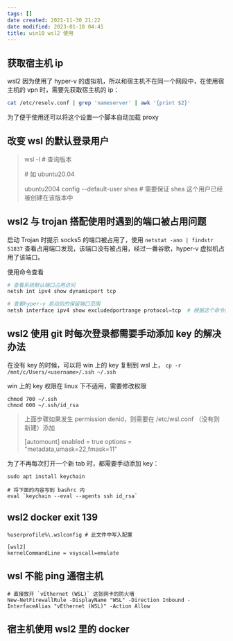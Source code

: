 ```yaml
---
tags: []
date created: 2021-11-30 21:22
date modified: 2023-01-10 04:41
title: win10 wsl2 使用
---
```


## 获取宿主机 ip

wsl2 因为使用了 hyper-v 的虚拟机，所以和宿主机不在同一个网段中，在使用宿主机的 vpn 时，需要先获取宿主机的 ip：

```bash
cat /etc/resolv.conf | grep 'nameserver' | awk '{print $2}'
```

为了便于使用还可以将这个设置一个脚本自动加载 proxy

## 改变 wsl 的默认登录用户

> wsl -l # 查询版本
>
> \# 如 ubuntu20.04
>
> ubuntu2004 config --default-user shea # 需要保证 shea 这个用户已经被创建在该版本中

## wsl2 与 trojan 搭配使用时遇到的端口被占用问题

启动 Trojan 时提示 socks5 的端口被占用了，使用 `netstat -ano | findstr 51837` 查看占用端口发现，该端口没有被占用，经过一番谷歌，hyper-v 虚拟机占用了该端口。

使用命令查看

```powershell
# 查看系统默认端口占用访问
netsh int ipv4 show dynamicport tcp

# 查看hyper-v 启动后的保留端口范围
netsh interface ipv4 show excludedportrange protocol=tcp  # 根据这个命令的输出，可以看到Trojan的默认socks5的端口是被占用了，所以更改Trojan默认的socks5的端口即可解决
```

## wsl2 使用 git 时每次登录都需要手动添加 key 的解决办法

在没有 key 的时候，可以将 win 上的 key 复制到 wsl 上， `cp -r /mnt/c/Users/<username>/.ssh ~/.ssh`

win 上的 key 权限在 linux 下不适用，需要修改权限

```shell
chmod 700 ~/.ssh
chmod 600 ~/.ssh/id_rsa
```

> 上面步骤如果发生 permission denid，则需要在 /etc/wsl.conf （没有则新建）添加
>
> [automount]
>		enabled = true
> 		options = "metadata,umask=22,fmask=11"

为了不再每次打开一个新 tab 时，都需要手动添加 key：

```
sudo apt install keychain

# 将下面的内容写到 bashrc 内
eval `keychain --eval --agents ssh id_rsa`
```

## wsl2 docker exit 139

```
%userprofile%\.wslconfig # 此文件中写入配置

[wsl2]
kernelCommandLine = vsyscall=emulate
```

## wsl 不能 ping 通宿主机

```shell
# 直接放开 `vEthernet (WSL)` 这张网卡的防火墙
New-NetFirewallRule -DisplayName "WSL" -Direction Inbound -InterfaceAlias "vEthernet (WSL)" -Action Allow
```

## 宿主机使用 wsl2 里的 docker

